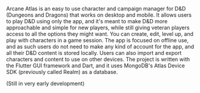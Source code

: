 Arcane Atlas is an easy to use character and campaign manager for D&D (Dungeons and Dragons) that works on desktop and mobile. It allows users to play D&D using only the app, and it's meant to make D&D more approachable and simple for new players, while still giving veteran players access to all the options they might want. You can create, edit, level up, and play with characters in a game session. The app is focused on offline use, and as such users do not need to make any kind of account for the app, and all their D&D content is stored locally. Users can also import and export characters and content to use on other devices. The project is written with the Flutter GUI framework and Dart, and it uses MongoDB's Atlas Device SDK (previously called Realm) as a database.

(Still in very early development)
